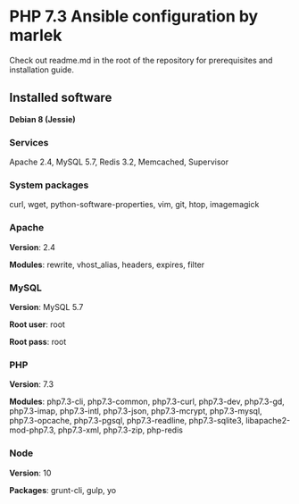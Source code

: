 # PHP 7.3 Ansible configuration by marlek

Check out readme.md in the root of the repository for prerequisites and installation guide.

## Installed software

**Debian 8 (Jessie)**

### Services
Apache 2.4, MySQL 5.7, Redis 3.2, Memcached, Supervisor

### System packages

curl, wget, python-software-properties, vim, git, htop, imagemagick

### Apache

**Version**: 2.4

**Modules**: rewrite, vhost_alias, headers, expires, filter

### MySQL

**Version**: MySQL 5.7

**Root user**: root

**Root pass**: root

### PHP

**Version**: 7.3

**Modules**: php7.3-cli, php7.3-common, php7.3-curl, php7.3-dev, php7.3-gd, php7.3-imap, php7.3-intl, php7.3-json, php7.3-mcrypt, php7.3-mysql, php7.3-opcache, php7.3-pgsql, php7.3-readline, php7.3-sqlite3, libapache2-mod-php7.3, php7.3-xml, php7.3-zip, php-redis

### Node

**Version**: 10

**Packages**: grunt-cli, gulp, yo
